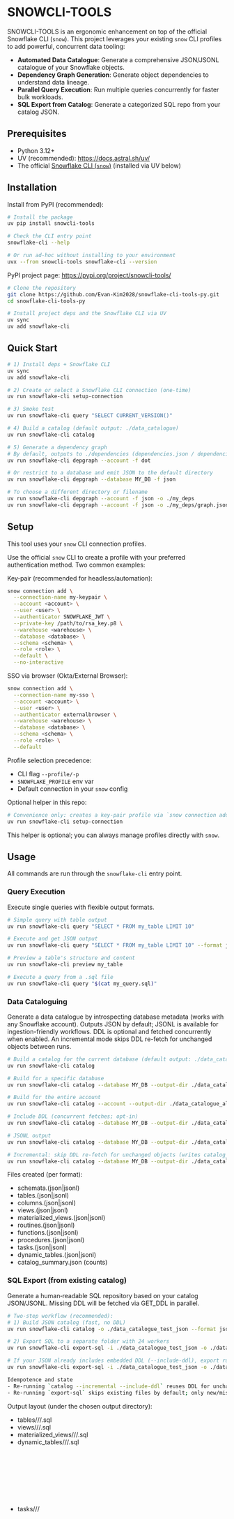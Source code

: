# SNOWCLI-TOOLS

SNOWCLI-TOOLS is an ergonomic enhancement on top of the official Snowflake CLI (`snow`).
This project leverages your existing `snow` CLI profiles to add powerful, concurrent data tooling:

- **Automated Data Catalogue**: Generate a comprehensive JSON/JSONL catalogue of your Snowflake objects.
- **Dependency Graph Generation**: Generate object dependencies to understand data lineage.
- **Parallel Query Execution**: Run multiple queries concurrently for faster bulk workloads.
 - **SQL Export from Catalog**: Generate a categorized SQL repo from your catalog JSON.

## Prerequisites

- Python 3.12+
- UV (recommended): https://docs.astral.sh/uv/
- The official [Snowflake CLI (`snow`)](https://docs.snowflake.com/en/user-guide/snowcli) (installed via UV below)

## Installation

Install from PyPI (recommended):

```bash
# Install the package
uv pip install snowcli-tools

# Check the CLI entry point
snowflake-cli --help

# Or run ad‑hoc without installing to your environment
uvx --from snowcli-tools snowflake-cli --version
```

PyPI project page: https://pypi.org/project/snowcli-tools/

```bash
# Clone the repository
git clone https://github.com/Evan-Kim2028/snowflake-cli-tools-py.git
cd snowflake-cli-tools-py

# Install project deps and the Snowflake CLI via UV
uv sync
uv add snowflake-cli
```


## Quick Start

```bash
# 1) Install deps + Snowflake CLI
uv sync
uv add snowflake-cli

# 2) Create or select a Snowflake CLI connection (one-time)
uv run snowflake-cli setup-connection

# 3) Smoke test
uv run snowflake-cli query "SELECT CURRENT_VERSION()"

# 4) Build a catalog (default output: ./data_catalogue)
uv run snowflake-cli catalog

# 5) Generate a dependency graph
# By default, outputs to ./dependencies (dependencies.json / dependencies.dot)
uv run snowflake-cli depgraph --account -f dot

# Or restrict to a database and emit JSON to the default directory
uv run snowflake-cli depgraph --database MY_DB -f json

# To choose a different directory or filename
uv run snowflake-cli depgraph --account -f json -o ./my_deps
uv run snowflake-cli depgraph --account -f json -o ./my_deps/graph.json
```

## Setup

This tool uses your `snow` CLI connection profiles.

Use the official `snow` CLI to create a profile with your preferred
authentication method. Two common examples:

Key‑pair (recommended for headless/automation):

```bash
snow connection add \
  --connection-name my-keypair \
  --account <account> \
  --user <user> \
  --authenticator SNOWFLAKE_JWT \
  --private-key /path/to/rsa_key.p8 \
  --warehouse <warehouse> \
  --database <database> \
  --schema <schema> \
  --role <role> \
  --default \
  --no-interactive
```

SSO via browser (Okta/External Browser):

```bash
snow connection add \
  --connection-name my-sso \
  --account <account> \
  --user <user> \
  --authenticator externalbrowser \
  --warehouse <warehouse> \
  --database <database> \
  --schema <schema> \
  --role <role> \
  --default
```

Profile selection precedence:

- CLI flag `--profile/-p`
- `SNOWFLAKE_PROFILE` env var
- Default connection in your `snow` config

Optional helper in this repo:

```bash
# Convenience only: creates a key‑pair profile via `snow connection add`
uv run snowflake-cli setup-connection
```

This helper is optional; you can always manage profiles directly with `snow`.

## Usage

All commands are run through the `snowflake-cli` entry point.

### Query Execution

Execute single queries with flexible output formats.

```bash
# Simple query with table output
uv run snowflake-cli query "SELECT * FROM my_table LIMIT 10"

# Execute and get JSON output
uv run snowflake-cli query "SELECT * FROM my_table LIMIT 10" --format json

# Preview a table's structure and content
uv run snowflake-cli preview my_table

# Execute a query from a .sql file
uv run snowflake-cli query "$(cat my_query.sql)"
```

### Data Cataloguing

Generate a data catalogue by introspecting database metadata (works with any Snowflake account). Outputs JSON by default; JSONL is available for ingestion-friendly workflows. DDL is optional and fetched concurrently when enabled. An incremental mode skips DDL re-fetch for unchanged objects between runs.

```bash
# Build a catalog for the current database (default output: ./data_catalogue)
uv run snowflake-cli catalog

# Build for a specific database
uv run snowflake-cli catalog --database MY_DB --output-dir ./data_catalogue_db

# Build for the entire account
uv run snowflake-cli catalog --account --output-dir ./data_catalogue_all

# Include DDL (concurrent fetches; opt-in)
uv run snowflake-cli catalog --database MY_DB --output-dir ./data_catalogue_ddled --include-ddl

# JSONL output
uv run snowflake-cli catalog --database MY_DB --output-dir ./data_catalogue_jsonl --format jsonl

# Incremental: skip DDL re-fetch for unchanged objects (writes catalog_state.json)
uv run snowflake-cli catalog --database MY_DB --output-dir ./data_catalogue_inc --include-ddl --incremental
```

Files created (per format):
- schemata.(json|jsonl)
- tables.(json|jsonl)
- columns.(json|jsonl)
- views.(json|jsonl)
- materialized_views.(json|jsonl)
- routines.(json|jsonl)
- functions.(json|jsonl)
- procedures.(json|jsonl)
- tasks.(json|jsonl)
- dynamic_tables.(json|jsonl)
- catalog_summary.json (counts)

### SQL Export (from existing catalog)

Generate a human‑readable SQL repository based on your catalog JSON/JSONL. Missing DDL will be fetched via GET_DDL in parallel.

```bash
# Two‑step workflow (recommended):
# 1) Build JSON catalog (fast, no DDL)
uv run snowflake-cli catalog -o ./data_catalogue_test_json --format json --no-include-ddl

# 2) Export SQL to a separate folder with 24 workers
uv run snowflake-cli export-sql -i ./data_catalogue_test_json -o ./data_catalogue_test_sql -w 24

# If your JSON already includes embedded DDL (--include-ddl), export runs mostly as file writes
uv run snowflake-cli export-sql -i ./data_catalogue_test_json -o ./data_catalogue_test_sql

Idempotence and state
- Re-running `catalog --incremental --include-ddl` reuses DDL for unchanged objects via `catalog_state.json` and prior JSON, minimizing GET_DDL calls.
- Re-running `export-sql` skips existing files by default; only new/missing objects are written.
```

Output layout (under the chosen output directory):
- tables/<DB>/<SCHEMA>/<OBJECT>.sql
- views/<DB>/<SCHEMA>/<OBJECT>.sql
- materialized_views/<DB>/<SCHEMA>/<OBJECT>.sql
- dynamic_tables/<DB>/<SCHEMA>/<OBJECT>.sql
- tasks/<DB>/<SCHEMA>/<OBJECT>.sql
- functions/<DB>/<SCHEMA>/<OBJECT>.sql
- procedures/<DB>/<SCHEMA>/<OBJECT>.sql

Notes and privileges:
- For best coverage of DDL, run with a role that has USAGE on the database/schema and sufficient object privileges.
- Materialized views and dynamic tables: GET_DDL expects types VIEW and TABLE respectively; MONITOR or OWNERSHIP may be required for DDL visibility.
- Functions/procedures: USAGE is required; OWNERSHIP may be needed for some definitions.
- Tune concurrency with `-w/--workers` to balance speed and Snowflake limits.

### Dependency Graph

Create a dependency graph of Snowflake objects using either
`SNOWFLAKE.ACCOUNT_USAGE.OBJECT_DEPENDENCIES` (preferred) or a fallback to
`INFORMATION_SCHEMA.VIEW_TABLE_USAGE`.

Examples:

```bash
# Account-wide (requires privileges), Graphviz DOT
uv run snowflake-cli depgraph --account -f dot

# Restrict to a database, JSON output
uv run snowflake-cli depgraph --database PIPELINE_V2_GROOT_DB -f json

# Save to a custom directory or file
uv run snowflake-cli depgraph --account -f json -o ./my_deps
uv run snowflake-cli depgraph --account -f dot -o ./my_deps/graph.dot
```

Notes:
- ACCOUNT_USAGE has latency and requires appropriate roles; if not accessible,
  the CLI falls back to view→table dependencies from INFORMATION_SCHEMA.
- Output formats: `json` (nodes/edges) and `dot` (render with Graphviz).
 - Default output directory is `./dependencies` when `-o/--output` is not provided.

### Parallel Queries

Execute multiple queries concurrently based on a template.

**Example 1: Templated Queries**
```bash
# Query multiple object types in parallel
uv run snowflake-cli parallel "type_a" "type_b" \
  --query-template "SELECT * FROM objects WHERE type = '{object}'" \
  --output-dir ./results
```

**Example 2: Executing from a File**

You can also execute a list of queries from a file using shell commands:
```bash
# queries.txt contains one query per line
# SELECT * FROM my_table;
# SELECT COUNT(*) FROM another_table;

cat queries.txt | xargs -I {} uv run snowflake-cli query "{}"
```

## CLI Commands

| Command            | Description                                              |
| ------------------ | -------------------------------------------------------- |
| `test`             | Test the current Snowflake CLI connection.               |
| `query`            | Execute a single SQL query (table/JSON/CSV output).      |
| `parallel`         | Execute multiple queries in parallel (spawns `snow`).    |
| `preview`          | Preview table contents.                                  |
| `catalog`          | Build a JSON/JSONL data catalog (use `--include-ddl` to add DDL). |
| `export-sql`       | Generate a categorized SQL repo from catalog JSON/JSONL. |
| `depgraph`         | Generate a dependency graph (DOT/JSON output).           |
| `config`           | Show the current tool configuration.                     |
| `setup-connection` | Helper to create a persistent `snow` CLI connection.     |
| `init-config`      | Create a local configuration file for this tool.         |

### Catalog design notes (portable by default)
- Uses SHOW commands where possible (schemas, materialized views, dynamic tables, tasks, functions, procedures) for broad visibility with minimal privileges.
- Complements SHOW with INFORMATION_SCHEMA (tables, columns, views) for standardized column-level details.
- Works with any Snowflake account because it only uses standard Snowflake metadata interfaces.
- Optional DDL capture uses GET_DDL per object and fetches concurrently for performance.

### Best practices
- Configure and test your Snowflake CLI connection first (key‑pair, Okta, OAuth are supported by `snow`).
- Run with a role that has USAGE on the target databases/schemas to maximize visibility.
- Prefer `--format jsonl` for ingestion and downstream processing; JSONL is line‑delimited and append‑friendly.
- When enabling `--include-ddl`, increase concurrency with `--max-ddl-concurrency` for large estates.
- Start with a database‑scoped run, then expand to `--account` if needed and permitted.

### Transparency and security
- This project never handles your secrets or opens browsers; it delegates all auth to your `snow` CLI.
- Use profiles appropriate for your environment (key‑pair for automation, SSO for interactive use).

## Development

```bash
# Install with development dependencies
uv sync --dev

# Run tests
uv run pytest

# Format code
uv run black src/
```

## License

This project is licensed under the MIT License.
